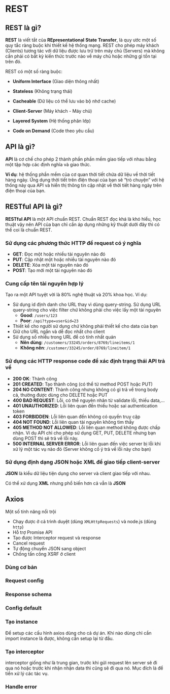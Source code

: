 # REST

## REST là gì?

**REST** là viết tắt của **REpresentational** **State** **Transfer**, là quy ước một số quy tắc ràng buộc khi thiết kế hệ thống mạng. REST cho phép máy khách (Clients) tương tác với dữ liệu được lưu trữ trên máy chủ (Servers) mà không cần phải có bất kỳ kiến thức trước nào về máy chủ hoặc những gì tồn tại trên đó.

REST có một số ràng buộc:

-   **Uniform Interface** (Giao diện thông nhất)

-   **Stateless** (Không trạng thái)

-   **Cacheable** (Dữ liệu có thể lưu vào bộ nhớ cache)

-   **Client-Server** (Máy khách - Máy chủ)

-   **Layered System** (Hệ thống phân lớp)

-   **Code on Demand** (Code theo yêu cầu)

## API là gì?

**API** là cơ chế cho phép 2 thành phần phần mềm giao tiếp với nhau bằng một tập hợp các định nghĩa và giao thức.

**Ví dụ**: hệ thống phần mềm của cơ quan thời tiết chứa dữ liệu về thời tiết hàng ngày. Ứng dụng thời tiết trên điện thoại của bạn sẽ “trò chuyện” với hệ thống này qua API và hiển thị thông tin cập nhật về thời tiết hàng ngày trên điện thoại của bạn.

## RESTful API là gì?

**RESTful API** là một API chuẩn REST. Chuẩn REST đọc khá là khó hiểu, học thuật vậy nên API của bạn chỉ cần áp dụng những kỹ thuật dưới đây thì có thể coi là chuẩn REST.

### Sử dụng các phương thức HTTP để request có ý nghĩa

-   **GET**: Đọc một hoặc nhiều tài nguyên nào đó
-   **PUT**: Cập nhật một hoặc nhiều tài nguyên nào đó
-   **DELETE**: Xóa một tài nguyên nào đó
-   **POST**: Tạo mới một tài nguyên nào đó

### Cung cấp tên tài nguyên hợp lý

Tạo ra một API tuyệt vời là 80% nghệ thuật và 20% khoa học.
Ví dụ:

-   Sử dụng id định danh cho URL thay vì dùng query-string. Sử dụng URL query-string cho việc filter chứ không phải cho việc lấy một tài nguyên
    -   **Good**: `/users/123`
    -   **Poor**: `/api?type=user&id=23`
-   Thiết kế cho người sử dụng chứ không phải thiết kế cho data của bạn
-   Giữ cho URL ngắn và dễ đọc nhất cho client
-   Sử dụng số nhiều trong URL để có tính nhất quán
    -   **Nên dùng**: `/customers/33245/orders/8769/lineitems/1`
    -   **Không nên**: `/customer/33245/order/8769/lineitem/1`

### Sử dụng các HTTP response code để xác định trạng thái API trả về

-   **200 OK**: Thành công
-   **201 CREATED**: Tạo thành công (có thể từ method POST hoặc PUT)
-   **204 NO CONTENT**: Thành công nhưng không có gì trả về trong body cả, thường được dùng cho DELETE hoặc PUT
-   **400 BAD REQUEST**: Lỗi, có thể nguyên nhân từ validate lỗi, thiếu data,...
-   **401 UNAUTHORIZED**: Lỗi liên quan đến thiếu hoặc sai authentication token
-   **403 FORBIDDEN**: Lỗi liên quan đến không có quyền truy cập
-   **404 NOT FOUND**: Lỗi liên quan tài nguyên không tìm thấy
-   **405 METHOD NOT ALLOWED**: Lỗi liên quan method không được chấp nhận. Ví dụ API chỉ cho phép sử dụng GET, PUT, DELETE nhưng bạn dùng POST thì sẽ trả về lỗi này.
-   **500 INTERNAL SERVER ERROR**: Lỗi liên quan đến việc server bị lỗi khi xử lý một tác vụ nào đó (Server không cố ý trả về lỗi này cho bạn)

### Sử dụng định dạng JSON hoặc XML để giao tiếp client-server

**JSON** là kiểu dữ liệu tiện dụng cho server và client giao tiếp với nhau.

Có thể xử dụng **XML** nhưng phổ biến hơn cả vẫn là **JSON**

## Axios

Một số tính năng nổi trội

-   Chạy được ở cả trình duyệt (dùng `XMLHttpRequests`) và node.js (dùng `http`)
-   Hỗ trợ Promise API
-   Tạo được Interceptor request và response
-   Cancel request
-   Tự động chuyển JSON sang object
-   Chống tấn công XSRF ở client

### Dùng cơ bản

### Request config

### Response schema

### Config default

### Tạo instance

Để setup các cấu hình axios dùng cho cả dự án. Khi nào dùng chỉ cần import instance là được, không cần setup lại từ đầu.

### Tạo interceptor

interceptor giống như là trung gian, trước khi gửi request lên server sẽ đi qua nó hoặc trước khi nhận nhận data thì cũng sẽ đi qua nó. Mục đích là để tiền xử lý các tác vụ.

### Handle error
